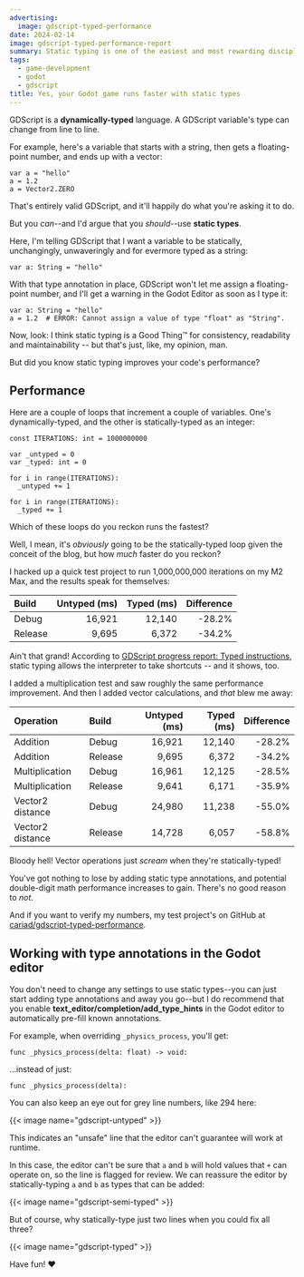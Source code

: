 ```yaml
---
advertising:
  image: gdscript-typed-performance
date: 2024-02-14
image: gdscript-typed-performance-report
summary: Static typing is one of the easiest and most rewarding disciplines you can add to your game development.
tags:
  - game-development
  - godot
  - gdscript
title: Yes, your Godot game runs faster with static types
---
```


GDScript is a **dynamically-typed** language. A GDScript variable's type can change from line to line.

For example, here's a variable that starts with a string, then gets a floating-point number, and ends up with a vector:

```gdscript
var a = "hello"
a = 1.2
a = Vector2.ZERO
```

That's entirely valid GDScript, and it'll happily do what you're asking it to do.

But you _can_--and I'd argue that you _should_--use **static types**.

Here, I'm telling GDScript that I want a variable to be statically, unchangingly, unwaveringly and for evermore typed as a string:

```gdscript
var a: String = "hello"
```

With that type annotation in place, GDScript won't let me assign a floating-point number, and I'll get a warning in the Godot Editor as soon as I type it:

```gdscript
var a: String = "hello"
a = 1.2  # ERROR: Cannot assign a value of type "float" as "String".
```

Now, look: I think static typing is a Good Thing&trade; for consistency, readability and maintainability -- but that's just, like, my opinion, man.

But did you know static typing improves your code's performance?

## Performance

Here are a couple of loops that increment a couple of variables. One's dynamically-typed, and the other is statically-typed as an integer:

```gdscript
const ITERATIONS: int = 1000000000

var _untyped = 0
var _typed: int = 0

for i in range(ITERATIONS):
  _untyped += 1

for i in range(ITERATIONS):
  _typed += 1
```

Which of these loops do you reckon runs the fastest?

Well, I mean, it's _obviously_ going to be the statically-typed loop given the conceit of the blog, but how _much_ faster do you reckon?

I hacked up a quick test project to run 1,000,000,000 iterations on my M2 Max, and the results speak for themselves:

| Build   | Untyped (ms) | Typed (ms) | Difference |
| :-      |           -: |         -: |         -: |
| Debug   |       16,921 |     12,140 |     -28.2% |
| Release |        9,695 |      6,372 |     -34.2% |

Ain't that grand! According to [GDScript progress report: Typed instructions](https://godotengine.org/article/gdscript-progress-report-typed-instructions/), static typing allows the interpreter to take shortcuts -- and it shows, too.

I added a multiplication test and saw roughly the same performance improvement. And then I added vector calculations, and _that_ blew me away:

| Operation        | Build   | Untyped (ms) | Typed (ms) | Difference |
| :-               | :-      |           -: |         -: |         -: |
| Addition         | Debug   |       16,921 |     12,140 |     -28.2% |
| Addition         | Release |        9,695 |      6,372 |     -34.2% |
| Multiplication   | Debug   |       16,961 |     12,125 |     -28.5% |
| Multiplication   | Release |        9,641 |      6,171 |     -35.9% |
| Vector2 distance | Debug   |       24,980 |     11,238 |     -55.0% |
| Vector2 distance | Release |       14,728 |      6,057 |     -58.8% |

Bloody hell! Vector operations just _scream_ when they're statically-typed!

You've got nothing to lose by adding static type annotations, and potential double-digit math performance increases to gain. There's no good reason to _not_.

And if you want to verify my numbers, my test project's on GitHub at [cariad/gdscript-typed-performance](https://github.com/cariad/gdscript-typed-performance).

## Working with type annotations in the Godot editor

You don't need to change any settings to use static types--you can just start adding type annotations and away you go--but I do recommend that you enable **text_editor/completion/add_type_hints** in the Godot editor to automatically pre-fill known annotations.

For example, when overriding `_physics_process`, you'll get:

```gdscript
func _physics_process(delta: float) -> void:
```

…instead of just:

```gdscript
func _physics_process(delta):
```

You can also keep an eye out for grey line numbers, like 294 here:

{{< image name="gdscript-untyped" >}}

This indicates an "unsafe" line that the editor can't guarantee will work at runtime.

In this case, the editor can't be sure that `a` and `b` will hold values that `+` can operate on, so the line is flagged for review. We can reassure the editor by statically-typing `a` and `b` as types that can be added:

{{< image name="gdscript-semi-typed" >}}

But of course, why statically-type just two lines when you could fix all three?

{{< image name="gdscript-typed" >}}

Have fun! ❤️
